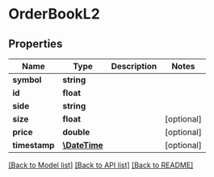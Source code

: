 # OrderBookL2

## Properties
Name | Type | Description | Notes
------------ | ------------- | ------------- | -------------
**symbol** | **string** |  | 
**id** | **float** |  | 
**side** | **string** |  | 
**size** | **float** |  | [optional] 
**price** | **double** |  | [optional] 
**timestamp** | [**\DateTime**](\DateTime.md) |  | [optional] 

[[Back to Model list]](../README.md#documentation-for-models) [[Back to API list]](../README.md#documentation-for-api-endpoints) [[Back to README]](../README.md)


